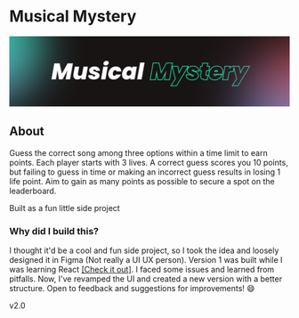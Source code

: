 # Musical Mystery

![Banner](/images/Cover.png)

## About

Guess the correct song among three options within a time limit to earn points. Each player starts with 3 lives. A correct guess scores you 10 points, but failing to guess in time or making an incorrect guess results in losing 1 life point. Aim to gain as many points as possible to secure a spot on the leaderboard.

Built as a fun little side project

### Why did I build this?

I thought it'd be a cool and fun side project, so I took the idea and loosely designed it in Figma (Not really a UI UX person). Version 1 was built while I was learning React [[Check it out]](https://github.com/Vansitha/musical-mystery). I faced some issues and learned from pitfalls. Now, I've revamped the UI and created a new version with a better structure. Open to feedback and suggestions for improvements! 😄

v2.0
